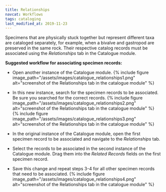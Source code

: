 ```yaml
---
title: Relationships
navcat: Workflows
tags: cataloging
last_modified_at: 2019-11-23
---
```


Specimens that are physically stuck together but represent different taxa are cataloged separately, for example, when a bivalve and gastropod are preserved in the same rock. Their respective catalog records must be associated using the *Relationships* tab in the Catalogue module.

**Suggested workflow for associating specimen records:**

* Open another instance of the Catalogue module.
{% include figure image_path="/assets/images/catalogue_relationships1.png" alt="screenshot of the Relationships tab in the catalogue module" %}

* In this new instance, search for the specimen records to be associated. Be sure you searched for the correct records.
{% include figure image_path="/assets/images/catalogue_relationships2.png" alt="screenshot of the Relationships tab in the catalogue module" %}
{% include figure image_path="/assets/images/catalogue_relationships3.png" alt="screenshot of the Relationships tab in the catalogue module" %}

* In the original instance of the Catalogue module, open the first specimen record to be associated and navigate to the *Relationships* tab.
* Select the records to be associated in the second instance of the Catalogue module. Drag them into the *Related Records* fields on the first specimen record.
* Save this change and repeat steps 3-4 for all other specimen records that need to be associated.
{% include figure image_path="/assets/images/catalogue_relationships4.png" alt="screenshot of the Relationships tab in the catalogue module" %}
